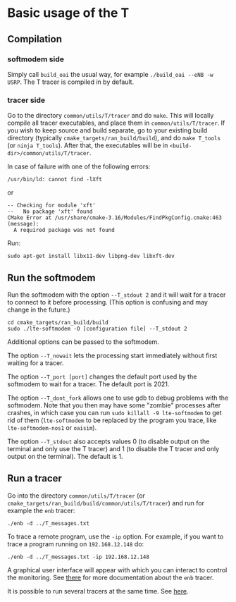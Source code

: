 # Basic usage of the T

## Compilation

### softmodem side

Simply call `build_oai` the usual way, for example `./build_oai --eNB -w USRP`.
The T tracer is compiled in by default.

### tracer side

Go to the directory `common/utils/T/tracer` and do `make`. This will locally
compile all tracer executables, and place them in `common/utils/T/tracer`. If
you wish to keep source and build separate, go to your existing build directory
(typically `cmake_targets/ran_build/build`), and do `make T_tools` (or `ninja
T_tools`). After that, the executables will be in
`<build-dir>/common/utils/T/tracer`.

In case of failure with one of the following errors:

```shell
/usr/bin/ld: cannot find -lXft
```
or
```shell
-- Checking for module 'xft'
--   No package 'xft' found
CMake Error at /usr/share/cmake-3.16/Modules/FindPkgConfig.cmake:463 (message):
  A required package was not found
```
Run:

```shell
sudo apt-get install libx11-dev libpng-dev libxft-dev
```

## Run the softmodem

Run the softmodem with the option `--T_stdout 2` and it will wait for a
tracer to connect to it before processing. (This option is confusing
and may change in the future.)

```shell
cd cmake_targets/ran_build/build
sudo ./lte-softmodem -O [configuration file] --T_stdout 2
```

Additional options can be passed to the softmodem.

The option `--T_nowait` lets the processing start immediately without
first waiting for a tracer.

The option `--T_port [port]` changes the default port used by the
softmodem to wait for a tracer. The default port is 2021.

The option `--T_dont_fork` allows one to use gdb to debug problems
with the softmodem. Note that you then may have some "zombie"
processes after crashes, in which case you can run
`sudo killall -9 lte-softmodem` to get rid of them (`lte-softmodem`
to be replaced by the program you trace, like `lte-softmodem-nos1`
or `oaisim`).

The option `--T_stdout` also accepts values 0 (to disable output
on the terminal and only use the T tracer) and 1 (to disable
the T tracer and only output on the terminal). The default is
1.

## Run a tracer

Go into the directory `common/utils/T/tracer` (or
`cmake_targets/ran_build/build/common/utils/T/tracer`) and run for example the
`enb` tracer:

```shell
./enb -d ../T_messages.txt
```

To trace a remote program, use the `-ip` option. For example,
if you want to trace a program running on `192.168.12.148` do:

```shell
./enb -d ../T_messages.txt -ip 192.168.12.148
```

A graphical user interface will appear with which you can interact to
control the monitoring. See [there](./enb.md) for more documentation
about the `enb` tracer.

It is possible to run several tracers at the same time. See
[here](./multi.md).
